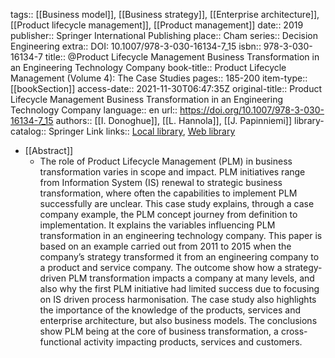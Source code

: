 tags:: [[Business model]], [[Business strategy]], [[Enterprise architecture]], [[Product lifecycle management]], [[Product management]]
date:: 2019
publisher:: Springer International Publishing
place:: Cham
series:: Decision Engineering
extra:: DOI: 10.1007/978-3-030-16134-7_15
isbn:: 978-3-030-16134-7
title:: @Product Lifecycle Management Business Transformation in an Engineering Technology Company
book-title:: Product Lifecycle Management (Volume 4): The Case Studies
pages:: 185-200
item-type:: [[bookSection]]
access-date:: 2021-11-30T06:47:35Z
original-title:: Product Lifecycle Management Business Transformation in an Engineering Technology Company
language:: en
url:: https://doi.org/10.1007/978-3-030-16134-7_15
authors:: [[I. Donoghue]], [[L. Hannola]], [[J. Papinniemi]]
library-catalog:: Springer Link
links:: [Local library](zotero://select/library/items/5B3S2IBE), [Web library](https://www.zotero.org/users/6520516/items/5B3S2IBE)

- [[Abstract]]
	- The role of Product Lifecycle Management (PLM) in business transformation varies in scope and impact. PLM initiatives range from Information System (IS) renewal to strategic business transformation, where often the capabilities to implement PLM successfully are unclear. This case study explains, through a case company example, the PLM concept journey from definition to implementation. It explains the variables influencing PLM transformation in an engineering technology company. This paper is based on an example carried out from 2011 to 2015 when the company’s strategy transformed it from an engineering company to a product and service company. The outcome show how a strategy-driven PLM transformation impacts a company at many levels, and also why the first PLM initiative had limited success due to focusing on IS driven process harmonisation. The case study also highlights the importance of the knowledge of the products, services and enterprise architecture, but also business models. The conclusions show PLM being at the core of business transformation, a cross-functional activity impacting products, services and customers.